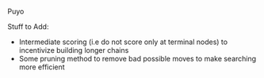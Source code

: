 Puyo

Stuff to Add:
- Intermediate scoring (i.e do not score only at terminal nodes) to incentivize building longer chains
- Some pruning method to remove bad possible moves to make searching more efficient
